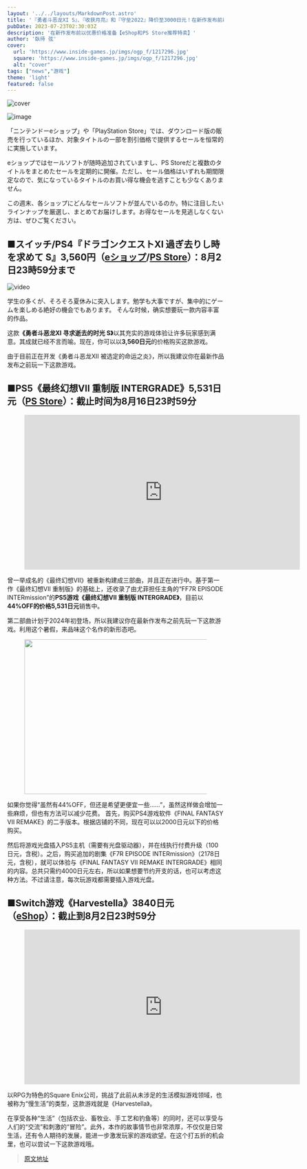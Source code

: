 ```yaml
---
layout: '../../layouts/MarkdownPost.astro'
title: '『勇者斗恶龙XI S』、『收获月亮』和『守垒2022』降价至3000日元！在新作发布前以优惠价格准备【eShop和PS Store推荐特卖】'
pubDate: 2023-07-23T02:30:03Z
description: '在新作发布前以优惠价格准备【eShop和PS Store推荐特卖】'
author: '臥待 弦'
cover:
  url: 'https://www.inside-games.jp/imgs/ogp_f/1217296.jpg'
  square: 'https://www.inside-games.jp/imgs/ogp_f/1217296.jpg'
  alt: "cover"
tags: ["news","游戏"]
theme: 'light'
featured: false
---
```


![cover](https://www.inside-games.jp/imgs/ogp_f/1217296.jpg)

![image](https://www.inside-games.jp/imgs/zoom/1217290.png)

「ニンテンドーeショップ」や「PlayStation Store」では、ダウンロード版の販売を行っているほか、対象タイトルの一部を割引価格で提供するセールを恒常的に実施しています。

eショップではセールソフトが随時追加されていますし、PS Storeだと複数のタイトルをまとめたセールを定期的に開催。ただし、セール価格はいずれも期間限定なので、気になっているタイトルのお買い得な機会を逃すことも少なくありません。

この週末、各ショップにどんなセールソフトが並んでいるのか。特に注目したいラインナップを厳選し、まとめてお届けします。お得なセールを見逃しなくない方は、ぜひご覧ください。

## ■スイッチ/PS4『ドラゴンクエストXI 過ぎ去りし時を求めて S』3,560円（[eショップ](https://store-jp.nintendo.com/list/software/70070000006461.html)/[PS Store](https://store.playstation.com/ja-jp/product/JP0082-CUSA18180_00-0000000000000000)）：8月2日23時59分まで

![video](https://www.youtube.com/embed/4FDBcv1XH6g?rel=0)

学生の多くが、そろそろ夏休みに突入します。勉学も大事ですが、集中的にゲームを楽しめる絶好の機会でもあります。
そんな时候，确实想要玩一款内容丰富的作品。 </p><p>这款<b>《勇者斗恶龙XI 寻求逝去的时光 S》</b>以其充实的游戏体验让许多玩家感到满意。其成就已经不言而喻。现在，你可以以<b>3,560日元</b>的价格购买这款游戏。 </p><p>由于目前正在开发《勇者斗恶龙XII 被选定的命运之炎》，所以我建议你在最新作品发布之前玩一下这款游戏。 </p><h2 id=""><b>■PS5《最终幻想VII 重制版 INTERGRADE》5,531日元（<a target="_blank" rel="noopener noreferrer nofollow" href="https://store.playstation.com/ja-jp/product/JP0082-PPSA01637_00-5827003902180177">PS Store</a>）：截止时间为8月16日23时59分</b></h2><figure class="ctms-editor-youtube"><iframe src="https://www.youtube.com/embed/Yhb0Xx0aEQ4?rel=0" width="640" height="360" max-width="100%" frameborder="0" allow="accelerometer; autoplay; encrypted-media; gyroscope; picture-in-picture" allowfullscreen=""></iframe></figure><p>曾一举成名的《最终幻想VII》被重新构建成三部曲，并且正在进行中。基于第一作《最终幻想VII 重制版》的基础上，还收录了由尤菲担任主角的“FF7R EPISODE INTERmission”的<b>PS5游戏《最终幻想VII 重制版 INTERGRADE》</b>，目前以<b>44%OFF的价格5,531日元</b>销售中。 </p><p>第二部曲计划于2024年初登场，所以我建议你在最新作发布之前先玩一下这款游戏。利用这个暑假，来品味这个名作的新形态吧。 </p><figure class="ctms-editor-image"><img src="https://www.inside-games.jp/imgs/zoom/1217291.png" class="inline-article-image" width="640" height="360"></figure><p>如果你觉得“虽然有44%OFF，但还是希望更便宜一些……”，虽然这样做会增加一些麻烦，但也有方法可以减少花费。
首先，购买PS4游戏软件《FINAL FANTASY VII REMAKE》的二手版本。根据店铺的不同，现在可以以2000日元以下的价格购买。</p><p>然后将游戏光盘插入PS5主机（需要有光盘驱动器），并在线执行付费升级（100日元，含税）。之后，购买追加的剧集《F7R EPISODE INTERmission》（2178日元，含税），就可以体验与《FINAL FANTASY VII REMAKE INTERGRADE》相同的内容。总共只需约4000日元左右，所以如果想要节约开支的话，也可以考虑这种方法。不过请注意，每次玩游戏都需要插入游戏光盘。</p><h2 id=""><b>■Switch游戏《Harvestella》3840日元（<a target="_blank" rel="noopener noreferrer nofollow" href="https://store-jp.nintendo.com/list/software/70010000051138.html">eShop</a>）：截止到8月2日23时59分</b></h2><figure class="ctms-editor-youtube"><iframe src="https://www.youtube.com/embed/6TgyjIKtHwg?rel=0" width="640" height="360" max-width="100%" frameborder="0" allow="accelerometer; autoplay; encrypted-media; gyroscope; picture-in-picture" allowfullscreen=""></iframe></figure><p>以RPG为特色的Square Enix公司，挑战了此前从未涉足的生活模拟游戏领域，也被称为“慢生活”的类型，这款游戏就是《Harvestella》。</p><p>在享受各种“生活”（包括农业、畜牧业、手工艺和钓鱼等）的同时，还可以享受与人们的“交流”和刺激的“冒险”。此外，本作的故事情节也非常浓厚，不仅仅是日常生活，还有令人期待的发展，能进一步激发玩家的游戏欲望。在这个打五折的机会里，也可以尝试一下这款游戏哦。

>[原文地址](https://www.inside-games.jp/article/2023/07/23/147343.html)  